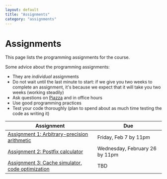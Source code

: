 ```yaml
---
layout: default
title: "Assignments"
category: "assignments"
---
```


# Assignments

This page lists the programming assignments for the course.

Some advice about the programming assignments:

* They are *individual* assignments
* Do not wait until the last minute to start: if we give you two weeks to complete an assignment, it's because we expect that it will take you two weeks (working steadily)
* Ask questions on [Piazza](https://piazza.com/jhu/spring2020/601229) and in office hours
* Use good programming practices
* Test your code thoroughly (plan to spend about as much time testing the code as writing it)

Assignment | Due
---------- | ---
[Assignment 1: Arbitrary-precision arithmetic](assign/assign01.html) | Friday, Feb 7 by 11pm
[Assignment 2: Postfix calculator](assign/assign02.html) | Wednesday, February 26 by 11pm
[Assignment 3: Cache simulator, code optimization](assign/assign03.html) | TBD

